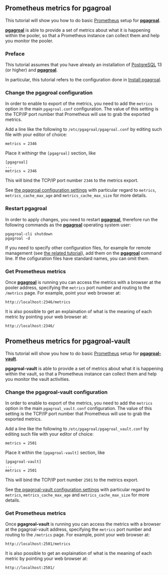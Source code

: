 ## Prometheus metrics for pgagroal

This tutorial will show you how to do basic  [Prometheus](https://prometheus.io/) setup  for [**pgagroal**](https://github.com/agroal/pgagroal).

[**pgagroal**](https://github.com/agroal/pgagroal) is able to provide a set of metrics about what it is happening within the pooler,
so that a Prometheus instance can collect them and help you monitor the pooler.

### Preface

This tutorial assumes that you have already an installation of [PostgreSQL](https://www.postgresql.org) 13 (or higher) and [**pgagroal**](https://github.com/agroal/pgagroal).

In particular, this tutorial refers to the configuration done in [Install pgagroal](https://github.com/pgagroal/pgagroal/blob/master/doc/tutorial/01_install.md).

### Change the pgagroal configuration

In order to enable to export of the metrics, you need to add the `metrics` option in the main `pgagroal.conf` configuration. The value of this setting is the TCP/IP port number that Prometheus will use to grab the exported metrics.

Add a line like the following to `/etc/pgagroal/pgagroal.conf` by editing such file with your editor of choice:

```
metrics = 2346
```

Place it withingr the `[pgagroal]` section, like

```
[pgagroal]
...
metrics = 2346
```

This will bind the TCP/IP port number `2346` to the metrics export.

See [the pgagroal configuration settings](https://github.com/agroal/pgagroal/blob/master/doc/CONFIGURATION.md#pgagroal) with particular regard to `metrics`, `metrics_cache_max_age` and `metrics_cache_max_size` for more details.

### Restart pgagroal

In order to apply changes, you need to restart [**pgagroal**](https://github.com/agroal/pgagroal), therefore run the following commands
as the [**pgagroal**](https://github.com/agroal/pgagroal) operating system user:

```
pgagroal-cli shutdown
pgagroal -d
```

If you need to specify other configuration files, for example for remote management (see [the related tutorial](https://github.com/pgagroal/pgagroal/blob/master/doc/tutorial/03_remote_management.md)), add them on the [**pgagroal**](https://github.com/agroal/pgagroal) command line.
If the cofiguration files have standard names, you can omit them.

### Get Prometheus metrics

Once [**pgagroal**](https://github.com/agroal/pgagroal) is running you can access the metrics with a browser at the pooler address, specifying the `metrics` port number and routing to the `/metrics` page. For example, point your web browser at:

```
http://localhost:2346/metrics
```

It is also possible to get an explaination of what is the meaning of each metric by pointing your web browser at:

```
http://localhost:2346/
```

## Prometheus metrics for pgagroal-vault

This tutorial will show you how to do basic  [Prometheus](https://prometheus.io/) setup  for [**pgagroal-vault**](https://github.com/agroal/pgagroal).

**pgagroal-vault** is able to provide a set of metrics about what it is happening within the vault, so that a Prometheus instance can collect them and help you monitor the vault activities.

### Change the pgagroal-vault configuration

In order to enable to export of the metrics, you need to add the `metrics` option in the main `pgagroal_vault.conf` configuration. The value of this setting is the TCP/IP port number that Prometheus will use to grab the exported metrics.

Add a line like the following to `/etc/pgagroal/pgagroal_vault.conf` by editing such file with your editor of choice:

```
metrics = 2501
```

Place it within the `[pgagroal-vault]` section, like

```
[pgagroal-vault]
...
metrics = 2501
```

This will bind the TCP/IP port number `2501` to the metrics export.

See [the pgagroal-vault configuration settings](https://github.com/agroal/pgagroal/blob/master/doc/VAULT.md#pgagroal-vault) with particular regard to `metrics`, `metrics_cache_max_age` and `metrics_cache_max_size` for more details.

### Get Prometheus metrics

Once **pgagroal-vault** is running you can access the metrics with a browser at the pgagroal-vault address, specifying the `metrics` port number and routing to the `/metrics` page. For example, point your web browser at:

```
http://localhost:2501/metrics
```

It is also possible to get an explaination of what is the meaning of each metric by pointing your web browser at:

```
http://localhost:2501/
```
